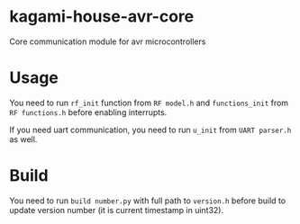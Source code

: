# kagami-house-avr-core
Core communication module for avr microcontrollers

# Usage

You need to run `rf_init` function from `RF model.h` and `functions_init` from `RF functions.h` before enabling interrupts.

If you need uart communication, you need to run `u_init` from `UART parser.h` as well.

# Build

You need to run `build number.py` with full path to `version.h` before build to update version number (it is current timestamp in uint32).
